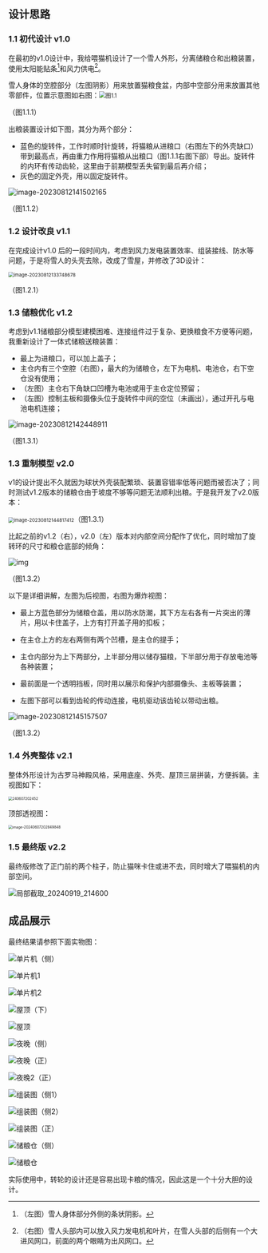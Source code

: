 ## 设计思路

### 1.1 初代设计 v1.0

在最初的v1.0设计中，我给喂猫机设计了一个雪人外形，分离储粮仓和出粮装置，使用太阳能贴条[^1]和风力供电[^2]。

雪人身体的空腔部分（左图阴影）用来放置猫粮食盆，内部中空部分用来放置其他零部件，位置示意图如右图：<img src="3D设计思路讲解.assets/image-20230812125513973.png" alt="图1.1" style="zoom:80%;" /> 

（图1.1.1）

[^1]: （左图）雪人身体部分外侧的条状阴影。
[^2]: （右图）雪人头部内可以放入风力发电机和叶片，在雪人头部的后侧有一个大进风网口，前面的两个眼睛为出风网口。



出粮装置设计如下图，其分为两个部分：

- 蓝色的旋转件，工作时顺时针旋转，将猫粮从进粮口（右图左下的外壳缺口）带到最高点，再由重力作用将猫粮从出粮口（图1.1.1右图下部）导出。旋转件的内环有传动齿轮，这里由于前期模型丢失留到最后再介绍；
- 灰色的固定外壳，用以固定旋转件。

![image-20230812141502165](3D设计思路讲解.assets/image-20230812141502165.png)

（图1.1.2）

### 1.2 设计改良 v1.1

在完成设计v1.0 后的一段时间内，考虑到风力发电装置效率、组装接线、防水等问题，于是将雪人的头壳去除，改成了雪屋，并修改了3D设计：

<img src="3D设计思路讲解.assets/image-20230812133748678.png" alt="image-20230812133748678" style="zoom: 67%;" />

（图1.2.1）

### 1.3 储粮优化 v1.2

考虑到v1.1储粮部分模型建模困难、连接组件过于复杂、更换粮食不方便等问题，我重新设计了一体式储粮送粮装置：

- 最上为进粮口，可以加上盖子；
- 主仓内有三个空腔（右图），最大的为储粮仓，左下为电机、电池仓，右下空仓没有使用；
- （左图）主仓右下角缺口凹槽为电池或用于主仓定位预留；
- （左图）控制主板和摄像头位于旋转件中间的空位（未画出），通过开孔与电池电机连接；

![image-20230812142448911](3D设计思路讲解.assets/image-20230812142448911.png)

（图1.3.1）

### 1.3 重制模型 v2.0

v1的设计提出不久就因为球状外壳装配繁琐、装置容错率低等问题而被否决了；同时测试v1.2版本的储粮仓由于坡度不够等问题无法顺利出粮。于是我开发了v2.0版本：

<img src="3D设计思路讲解.assets/image-20230812144817412.png" alt="image-20230812144817412" style="zoom: 67%;" />（图1.3.1）

比起之前的v1.2（右），v2.0（左）版本对内部空间分配作了优化，同时增加了旋转环的尺寸和粮仓底部的倾角：

<img src="3D设计思路讲解.assets/_-1233198545_1691823844341_1691823845000_wifi_0.jpg" alt="img"  />

（图1.3.2）



以下是详细讲解，左图为后视图，右图为爆炸视图：

- 最上方蓝色部分为储粮仓盖，用以防水防潮，其下方左右各有一片突出的薄片，用以卡住盖子，上方有打开盖子用的扣板；
- 在主仓上方的左右两侧有两个凹槽，是主仓的提手；

- 主仓内部分为上下两部分，上半部分用以储存猫粮，下半部分用于存放电池等各种装置；
- 最前面是一个透明挡板，同时用以展示和保护内部摄像头、主板等装置；
- 左图下部可以看到齿轮的传动连接，电机驱动该齿轮以带动出粮。

![image-20230812145157507](3D设计思路讲解.assets/image-20230812145157507.png)

（图1.3.2）

### 1.4 外壳整体 v2.1

整体外形设计为古罗马神殿风格，采用底座、外壳、屋顶三层拼装，方便拆装。主视图如下：

<img src="3D设计思路讲解.assets/240607202452.png" alt="240607202452" style="zoom:50%;" />

顶部透视图：

<img src="3D设计思路讲解.assets/image-20240607202849848.png" alt="image-20240607202849848" style="zoom:50%;" />

### 1.5 最终版 v2.2

最终版修改了正门前的两个柱子，防止猫咪卡住或进不去，同时增大了喂猫机的内部空间。

![局部截取_20240919_214600](README.assets/局部截取_20240919_214600.png)

## 成品展示

最终结果请参照下面实物图：

![单片机（侧）](实物展示/单片机（侧）.jpg)

![单片机1](实物展示/单片机1.jpg)

![单片机2](实物展示/单片机2.jpg)

![屋顶（下）](实物展示/屋顶（下）.jpg)

![屋顶](实物展示/屋顶.jpg)

![夜晚（侧）](实物展示/夜晚（侧）.png)

![夜晚（正）](实物展示/夜晚（正）.png)

![夜晚2（正）](实物展示/夜晚2（正）.png)

![组装图（侧1）](实物展示/组装图（侧1）.jpg)

![组装图（侧2）](实物展示/组装图（侧2）.jpg)

![组装图（正）](实物展示/组装图（正）.jpg)

![储粮仓（侧）](实物展示/储粮仓（侧）.jpg)

![储粮仓](实物展示/储粮仓.jpg)

实际使用中，转轮的设计还是容易出现卡粮的情况，因此这是一个十分大胆的设计。